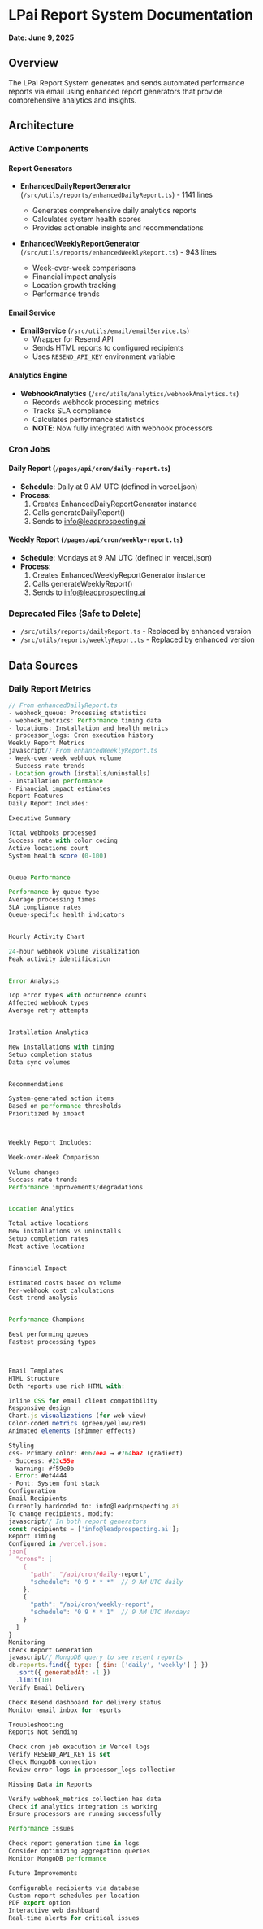 # LPai Report System Documentation
**Date: June 9, 2025**

## Overview
The LPai Report System generates and sends automated performance reports via email using enhanced report generators that provide comprehensive analytics and insights.

## Architecture

### Active Components

#### Report Generators
- **EnhancedDailyReportGenerator** (`/src/utils/reports/enhancedDailyReport.ts`) - 1141 lines
  - Generates comprehensive daily analytics reports
  - Calculates system health scores
  - Provides actionable insights and recommendations
  
- **EnhancedWeeklyReportGenerator** (`/src/utils/reports/enhancedWeeklyReport.ts`) - 943 lines
  - Week-over-week comparisons
  - Financial impact analysis
  - Location growth tracking
  - Performance trends

#### Email Service
- **EmailService** (`/src/utils/email/emailService.ts`)
  - Wrapper for Resend API
  - Sends HTML reports to configured recipients
  - Uses `RESEND_API_KEY` environment variable

#### Analytics Engine  
- **WebhookAnalytics** (`/src/utils/analytics/webhookAnalytics.ts`)
  - Records webhook processing metrics
  - Tracks SLA compliance
  - Calculates performance statistics
  - **NOTE**: Now fully integrated with webhook processors

### Cron Jobs

#### Daily Report (`/pages/api/cron/daily-report.ts`)
- **Schedule**: Daily at 9 AM UTC (defined in vercel.json)
- **Process**:
  1. Creates EnhancedDailyReportGenerator instance
  2. Calls generateDailyReport()
  3. Sends to info@leadprospecting.ai

#### Weekly Report (`/pages/api/cron/weekly-report.ts`)
- **Schedule**: Mondays at 9 AM UTC (defined in vercel.json)
- **Process**:
  1. Creates EnhancedWeeklyReportGenerator instance
  2. Calls generateWeeklyReport()
  3. Sends to info@leadprospecting.ai

### Deprecated Files (Safe to Delete)
- `/src/utils/reports/dailyReport.ts` - Replaced by enhanced version
- `/src/utils/reports/weeklyReport.ts` - Replaced by enhanced version

## Data Sources

### Daily Report Metrics
```javascript
// From enhancedDailyReport.ts
- webhook_queue: Processing statistics
- webhook_metrics: Performance timing data
- locations: Installation and health metrics
- processor_logs: Cron execution history
Weekly Report Metrics
javascript// From enhancedWeeklyReport.ts
- Week-over-week webhook volume
- Success rate trends
- Location growth (installs/uninstalls)
- Installation performance
- Financial impact estimates
Report Features
Daily Report Includes:

Executive Summary

Total webhooks processed
Success rate with color coding
Active locations count
System health score (0-100)


Queue Performance

Performance by queue type
Average processing times
SLA compliance rates
Queue-specific health indicators


Hourly Activity Chart

24-hour webhook volume visualization
Peak activity identification


Error Analysis

Top error types with occurrence counts
Affected webhook types
Average retry attempts


Installation Analytics

New installations with timing
Setup completion status
Data sync volumes


Recommendations

System-generated action items
Based on performance thresholds
Prioritized by impact



Weekly Report Includes:

Week-over-Week Comparison

Volume changes
Success rate trends
Performance improvements/degradations


Location Analytics

Total active locations
New installations vs uninstalls
Setup completion rates
Most active locations


Financial Impact

Estimated costs based on volume
Per-webhook cost calculations
Cost trend analysis


Performance Champions

Best performing queues
Fastest processing types



Email Templates
HTML Structure
Both reports use rich HTML with:

Inline CSS for email client compatibility
Responsive design
Chart.js visualizations (for web view)
Color-coded metrics (green/yellow/red)
Animated elements (shimmer effects)

Styling
css- Primary color: #667eea → #764ba2 (gradient)
- Success: #22c55e
- Warning: #f59e0b  
- Error: #ef4444
- Font: System font stack
Configuration
Email Recipients
Currently hardcoded to: info@leadprospecting.ai
To change recipients, modify:
javascript// In both report generators
const recipients = ['info@leadprospecting.ai'];
Report Timing
Configured in /vercel.json:
json{
  "crons": [
    {
      "path": "/api/cron/daily-report",
      "schedule": "0 9 * * *"  // 9 AM UTC daily
    },
    {
      "path": "/api/cron/weekly-report", 
      "schedule": "0 9 * * 1"  // 9 AM UTC Mondays
    }
  ]
}
Monitoring
Check Report Generation
javascript// MongoDB query to see recent reports
db.reports.find({ type: { $in: ['daily', 'weekly'] } })
  .sort({ generatedAt: -1 })
  .limit(10)
Verify Email Delivery

Check Resend dashboard for delivery status
Monitor email inbox for reports

Troubleshooting
Reports Not Sending

Check cron job execution in Vercel logs
Verify RESEND_API_KEY is set
Check MongoDB connection
Review error logs in processor_logs collection

Missing Data in Reports

Verify webhook_metrics collection has data
Check if analytics integration is working
Ensure processors are running successfully

Performance Issues

Check report generation time in logs
Consider optimizing aggregation queries
Monitor MongoDB performance

Future Improvements

Configurable recipients via database
Custom report schedules per location
PDF export option
Interactive web dashboard
Real-time alerts for critical issues